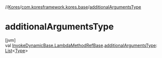//[Kores](../../index.md)/[com.koresframework.kores.base](index.md)/[additionalArgumentsType](additional-arguments-type.md)

# additionalArgumentsType

[jvm]\
val [InvokeDynamicBase.LambdaMethodRefBase](-invoke-dynamic-base/-lambda-method-ref-base/index.md).[additionalArgumentsType](additional-arguments-type.md): [List](https://kotlinlang.org/api/latest/jvm/stdlib/kotlin.collections/-list/index.html)<[Type](https://docs.oracle.com/javase/8/docs/api/java/lang/reflect/Type.html)>
